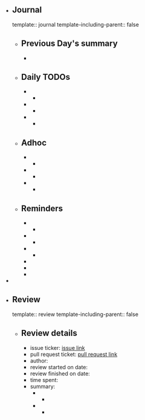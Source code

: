 - ## Journal
  template:: journal
  template-including-parent:: false
	- ## Previous Day's summary
		-
	- ## Daily TODOs
		- -
		- -
		- -
	- ## Adhoc
		- -
		- -
		- -
	- ## Reminders
		- -
		- -
		- -
		-
		-
		-
-
- ## Review
  template:: review
  template-including-parent:: false
	- ## Review details
		- issue ticker: [issue link](link.to.the.issue.ticket)
		- pull request ticket: [pull request link](link.to.the.pull.request)
		- author:
		- review started on date:
		- review finished on date:
		- time spent:
		- summary:
			- -
			- -